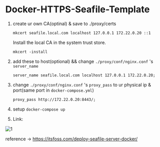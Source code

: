 # Docker-HTTPS-Seafile-Template

1. create ur own CA(optinal) & save to ./proxy/certs

    ```mkcert seafile.local.com localhost 127.0.0.1 172.22.0.20 ::1```

    Install the local CA in the system trust store.

    ```mkcert -install```

2. add these to host(optional) && change `./proxy/conf/nginx.conf` 's `server_name`

    ```server_name seafile.local.com localhost 127.0.0.1 172.22.0.20;```

3. change `./proxy/conf/nginx.conf` 's `proxy_pass` to ur physical ip & port(same port in `docker-compose.yml`)

    ```proxy_pass http://172.22.0.20:8443/;```

4. setup
    ```docker-compose up```

5. Link:

![1](https://user-images.githubusercontent.com/7036706/204402428-8578e9a3-9cf6-4c8d-84bf-8db1c83dd8a8.png)

reference -> https://itsfoss.com/deploy-seafile-server-docker/
   
